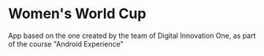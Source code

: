 # Women's World Cup
App based on the one created by the team of Digital Innovation One, as part of the course "Android Experience"
